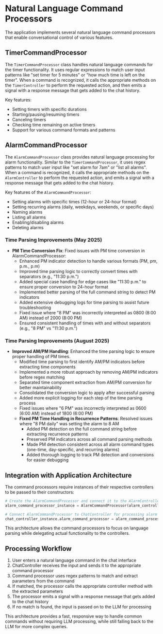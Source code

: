 # Natural Language Command Processors

The application implements several natural language command processors that enable conversational control of various features.

## TimerCommandProcessor

The `TimerCommandProcessor` class handles natural language commands for the timer functionality. It uses regular expressions to match user input patterns like "set timer for 5 minutes" or "how much time is left on the timer". When a command is recognized, it calls the appropriate methods on the `TimerController` to perform the requested action, and then emits a signal with a response message that gets added to the chat history.

Key features:
- Setting timers with specific durations
- Starting/pausing/resuming timers
- Canceling timers
- Checking time remaining on active timers
- Support for various command formats and patterns

## AlarmCommandProcessor

The `AlarmCommandProcessor` class provides natural language processing for alarm functionality. Similar to the `TimerCommandProcessor`, it uses regex patterns to match user input like "set alarm for 7am" or "list all alarms". When a command is recognized, it calls the appropriate methods on the `AlarmController` to perform the requested action, and emits a signal with a response message that gets added to the chat history.

Key features of the `AlarmCommandProcessor`:
- Setting alarms with specific times (12-hour or 24-hour format)
- Setting recurring alarms (daily, weekdays, weekends, or specific days)
- Naming alarms
- Listing all alarms
- Enabling/disabling alarms
- Deleting alarms

### Time Parsing Improvements (May 2025)
- **PM Time Conversion Fix**: Fixed issues with PM time conversion in AlarmCommandProcessor:
  - Enhanced PM indicator detection to handle various formats (PM, pm, p.m., p.m)
  - Improved time parsing logic to correctly convert times with separators (e.g., "11:30 p.m.")
  - Added special case handling for edge cases like "11:30 p.m." to ensure proper conversion to 24-hour format
  - Implemented better parsing of the full command string to detect PM indicators
  - Added extensive debugging logs for time parsing to assist future troubleshooting
  - Fixed issue where "8 PM" was incorrectly interpreted as 0800 (8:00 AM) instead of 2000 (8:00 PM)
  - Ensured consistent handling of times with and without separators (e.g., "8 PM" vs "11:30 p.m.")

### Time Parsing Improvements (August 2025)
- **Improved AM/PM Handling**: Enhanced the time parsing logic to ensure proper handling of PM times.
  - Modified time parsing to first identify AM/PM indicators before extracting time components
  - Implemented a more robust approach by removing AM/PM indicators before regex matching
  - Separated time component extraction from AM/PM conversion for better maintainability
  - Consolidated the conversion logic to apply after successful parsing
  - Added more explicit logging for each step of the time parsing process
  - Fixed issues where "6 PM" was incorrectly interpreted as 0600 (6:00 AM) instead of 1800 (6:00 PM)
  - **Fixed PM Time Handling in Recurrence Patterns**: Resolved issues where "8 PM daily" was setting the alarm to 8 AM
    - Added PM detection on the full command string before extracting recurrence patterns
    - Preserved PM indicators across all command parsing methods
    - Made PM detection consistent across all alarm command types (one-time, day-specific, and recurring alarms)
    - Added thorough logging to track PM detection and conversions for easier debugging

## Integration with Application Architecture

The command processors require instances of their respective controllers to be passed to their constructors:

```python
# Create the AlarmCommandProcessor and connect it to the AlarmController
alarm_command_processor_instance = AlarmCommandProcessor(alarm_controller_instance)

# Connect AlarmCommandProcessor to ChatController for processing alarm commands
chat_controller_instance.alarm_command_processor = alarm_command_processor_instance
```

This architecture allows the command processors to focus on language parsing while delegating actual functionality to the controllers.

## Processing Workflow

1. User enters a natural language command in the chat interface
2. ChatController receives the input and sends it to the appropriate command processor 
3. Command processor uses regex patterns to match and extract parameters from the command
4. If matched, the processor calls the appropriate controller method with the extracted parameters
5. The processor emits a signal with a response message that gets added to the chat history
6. If no match is found, the input is passed on to the LLM for processing

This architecture provides a fast, responsive way to handle common commands without requiring LLM processing, while still falling back to the LLM for more complex queries. 